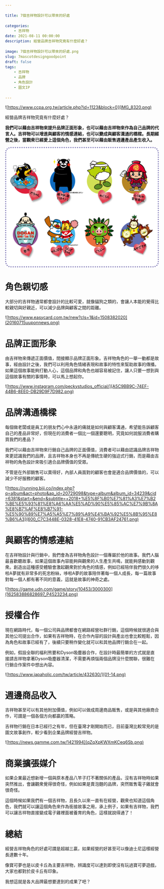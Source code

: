 ```yaml
---

title: 7個吉祥物設計可以帶來的好處

categories:
    - 吉祥物
date: 2021-08-11 00:00:00
description: 經營品牌吉祥物究竟有什麼好處？

image: 7個吉祥物設計可以帶來的好處.png
slug: 7mascotdesigngoodpoint
draft: false
tags:
    - 吉祥物
    - 品牌
    - 角色設計
    - 圖文IP

---
```



![https://www.ccpa.org.tw/article.php?id=1123&block=0](IMG_8320.png)

經營品牌吉祥物究竟有什麼好處？

**我們可以藉由吉祥物來提升品牌正面形象，也可以藉由吉祥物來作為自己品牌的代言人。吉祥物可以增進與顧客的情感連結，也可以變成與顧客溝通的橋樑。長期經營之後，當觀衆已經愛上這個角色，我們甚至可以藉由販售週邊產品產生收入。**

![](14480516_1742545079332211_6506071906941084536_o.png)
# 角色親切感
大部分的吉祥物通常都會設計的比較可愛，就像貓狗之類的，會讓人本能的覺得比較親切與好親近，可以減少品牌與顧客之間的距離。

![https://www.easycard.com.tw/new?cls=1&id=1508382020](20160715uuponnews.png)

# 品牌正面形象
由吉祥物來傳遞正面價值，間接顯示品牌正面形象。吉祥物角色的一舉一動都是故事，經由設計之後，我們可以利用角色情緒表現和故事的特性來幫助故事的傳播。如果這個故事能夠打動人心，這個品牌和角色也越容易被記住，讓人只要一想到與這個故事有關的事情時，可以馬上想起你。

![https://www.instagram.com/peckystudios_official/](A5C9BB9C-74EF-44B6-8EE0-DB29D9F7D982.png)

# 品牌溝通橋樑
每個做老闆或是員工的朋友們心中永遠的痛就是如何與顧客溝通，希望能告訴顧客自己的產品非常好，但現在的消費者一個比一個還要聰明，究竟如何說服消費者購買我們的產品？

我們可以藉由吉祥物來行銷自己品牌的正面價值，消費者可以藉由認識品牌吉祥物來更認識我們的品牌，且吉祥物本身也不再是傳統生硬的強迫式行銷，而是藉由吉祥物的角色設計來吸引適合品牌價值的受眾。

不管是在外部銷售可以賣得好，內部人員面對的顧客也會是適合品牌價值的，可以減少不好服務的顧客。

![https://running.biji.co/index.php?q=album&act=photo&ap_id=20729098&type=album&album_id=34239&cid=6381&start=&end=&subtitle=+2018+%E5%8F%B0%E7%81%A3%E7%B2%BE%E5%93%81%E8%A6%AA%E5%AD%90%E5%85%AC%E7%9B%8A%E8%B7%AF%E8%B7%91-%E5%90%89%E7%A5%A5%E7%89%A9%E4%BA%92%E5%8B%95%E8%B6%A3](600_C7C3448E-0328-41E8-4740-91CB3AF24761.png)

# 與顧客的情感連結
在吉祥物設計與行銷中，我們會為吉祥物角色設計一個專屬於他的故事。我們人腦最喜歡聽故事，如果這個故事內容能夠與觀衆的人生產生共鳴，就能夠感動到觀衆。創造出這種感受體驗會激起觀衆對於角色的情感，例如已經陪伴我們很久的哆啦A夢就有非常多的死忠粉絲，哆啦A夢的故事陪伴著每一個人成長，每一篇故事對每一個人都有著不同的意義，這就是故事的神奇之處。

![https://game.udn.com/game/story/10453/3000300](162583886828697_P4523234.png)

# 授權合作
現在網路時代，每一個公司與品牌都會在網路經營社群行銷，這個時候就很適合與其他公司提出合作，如果有吉祥物時，在合作內容的設計與產出也會比較輕鬆，因為角色和故事已經有了，後續只要稍作變化就可以和其他品牌行銷合在一起。

例如，假設全聯的福利熊要和Dyson吸塵器合作，在設計時最簡單的方式就是直接請吉祥物拿著Dyson吸塵器清潔，不需要再煩惱兩個品牌沒什麼關聯，很難在行銷合作案件中想出內容。

![https://www.japaholic.com/tw/article/432630/](01-14.png)

# 週邊商品收入
吉祥物甚至可以有其他附加價值，例如可以做成周邊商品販售，或是與其他廠商合作，可謂是一個各個方向都贏的策略。

吉祥物行銷在日本已經行之有年，但在臺灣才剛開始而已，目前臺灣比較常見的是圖文故事創作，較少看到企業品牌經營吉祥物。

![https://news.gamme.com.tw/1421994](qZqXpKWXmKCeq6Sb.png)

# 商業擴張媒介
如果企業最近想新增一個與原本產品八竿子打不著關係的產品，沒有吉祥物時如果突然推出，會讓觀衆覺得很奇怪，例如如果是賣泡麵的品牌，突然販售電子雞就會很奇怪。

這個時候如果我們有一個吉祥物，且長久以來一直有在經營，觀衆也知道這個角色，我們就可以讓這個角色來作為銜接故事之用，承上例子，如果有吉祥物，我們可以讓吉祥物直接變成電子雞裡面被養育的角色，這樣就說得通了！


# 總結
經營吉祥物角色的好處可謂是超越三贏，如果經營的好甚至可以像迪士尼這樣經營長達數十年。

像寶可夢也是以皮卡丘為主要吉祥物，辨識度可以達到即使沒有玩過寶可夢遊戲，大家也都對於皮卡丘有印象。

我想這就是各大品牌最想要達到的成果了吧？
